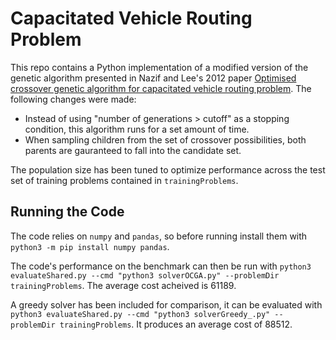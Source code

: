 # Capacitated Vehicle Routing Problem

This repo contains a Python implementation of a modified version of the genetic algorithm presented in Nazif and Lee's 2012 paper [Optimised crossover genetic algorithm for capacitated vehicle routing problem](https://www.sciencedirect.com/science/article/pii/S0307904X11005105). The following changes were made:
- Instead of using "number of generations > cutoff" as a stopping condition, this algorithm runs for a set amount of time.
- When sampling children from the set of crossover possibilities, both parents are gauranteed to fall into the candidate set.

The population size has been tuned to optimize performance across the test set of training problems contained in `trainingProblems`.

## Running the Code

The code relies on `numpy` and `pandas`, so before running install them with `python3 -m pip install numpy pandas`.

The code's performance on the benchmark can then be run with `python3 evaluateShared.py --cmd "python3 solverOCGA.py" --problemDir trainingProblems`. The average cost acheived is 61189.

A greedy solver has been included for comparison, it can be evaluated with `python3 evaluateShared.py --cmd "python3 solverGreedy_.py" --problemDir trainingProblems`. It produces an average cost of 88512.